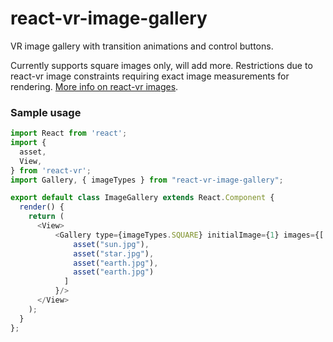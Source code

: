 # react-vr-image-gallery

VR image gallery with transition animations and control buttons.

Currently supports square images only, will add more. Restrictions due to react-vr image constraints requiring exact image measurements for rendering. [More info on react-vr images](https://facebook.github.io/react-vr/docs/images.html).



### Sample usage

```javascript
import React from 'react';
import {
  asset,
  View,
} from 'react-vr';
import Gallery, { imageTypes } from "react-vr-image-gallery";

export default class ImageGallery extends React.Component {
  render() {
    return (
      <View>
          <Gallery type={imageTypes.SQUARE} initialImage={1} images={[
              asset("sun.jpg"),
              asset("star.jpg"),
              asset("earth.jpg"),
              asset("earth.jpg") 
            ]
          }/>
      </View>
    );
  }
};
```
